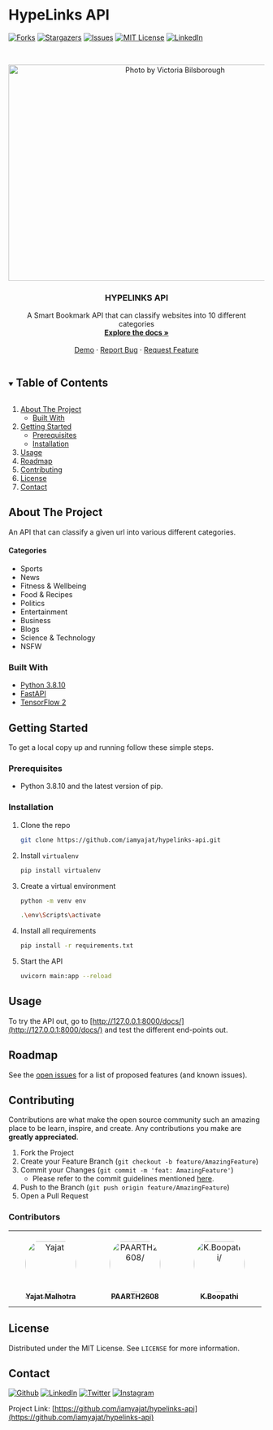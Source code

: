 # HypeLinks API
[![Forks][forks-shield]][forks-url]
[![Stargazers][stars-shield]][stars-url]
[![Issues][issues-shield]][issues-url]
[![MIT License][license-shield]][license-url]
[![LinkedIn][linkedin-shield]][linkedin-url]



<!-- PROJECT LOGO -->
<br />
<p align="center">
  <a href="https://github.com/iamyajat/hypelinks-API">
    <img src="https://images.unsplash.com/photo-1506445007064-9dda1f11b5b6?ixlib=rb-1.2.1&q=80&fm=jpg&crop=entropy&cs=tinysrgb&dl=victoria-bilsborough-b9zbVD--6I0-unsplash.jpg&w=2400" alt="Photo by Victoria Bilsborough" width="640" height="426">
  </a>
 
  <h3 align="center">HYPELINKS API</h3>

  <p align="center">
    A Smart Bookmark API that can classify websites into 10 different categories
    <br />
    <a href="https://github.com/iamyajat/hypelinks-API/blob/master/README.md"><strong>Explore the docs »</strong></a>
    <br />
    <br />
    <a href="https://hypelinks-api.iamyajat.com/docs">Demo</a>
    ·
    <a href="https://github.com/iamyajat/hypelinks-api/issues">Report Bug</a>
    ·
    <a href="https://github.com/iamyajat/hypelinks-api/issues">Request Feature</a>
  </p>
</p>



<!-- TABLE OF CONTENTS -->
<details open="open">
  <summary><h2 style="display: inline-block">Table of Contents</h2></summary>
  <ol>
    <li>
      <a href="#about-the-project">About The Project</a>
      <ul>
        <li><a href="#built-with">Built With</a></li>
      </ul>
    </li>
    <li>
      <a href="#getting-started">Getting Started</a>
      <ul>
        <li><a href="#prerequisites">Prerequisites</a></li>
        <li><a href="#installation">Installation</a></li>
      </ul>
    </li>
    <li><a href="#usage">Usage</a></li>
    <li><a href="#roadmap">Roadmap</a></li>
    <li><a href="#contributing">Contributing</a></li>
    <li><a href="#license">License</a></li>
    <li><a href="#contact">Contact</a></li>
  </ol>
</details>



<!-- ABOUT THE PROJECT -->
## About The Project

An API that can classify a given url into various different categories.

#### Categories
- Sports
- News
- Fitness & Wellbeing
- Food & Recipes
- Politics
- Entertainment
- Business
- Blogs
- Science & Technology
- NSFW


### Built With

* [Python 3.8.10](https://www.python.org/downloads/release/python-3810/)
* [FastAPI](https://fastapi.tiangolo.com/)
* [TensorFlow 2](https://www.tensorflow.org/)



<!-- GETTING STARTED -->
## Getting Started

To get a local copy up and running follow these simple steps.

### Prerequisites
- Python 3.8.10 and the latest version of pip.


### Installation

1. Clone the repo
   ```sh
   git clone https://github.com/iamyajat/hypelinks-api.git
   ```
2. Install `virtualenv`
   ```sh
   pip install virtualenv
   ```
3. Create a virtual environment
   ```sh
   python -m venv env
   ```
   ```sh
   .\env\Scripts\activate
   ```
4. Install all requirements
   ```sh
   pip install -r requirements.txt
   ```
5. Start the API
   ```sh
   uvicorn main:app --reload
   ```

<!-- USAGE EXAMPLES -->
## Usage

To try the API out, go to [http://127.0.0.1:8000/docs/](http://127.0.0.1:8000/docs/) and test the different end-points out.



<!-- ROADMAP -->
## Roadmap

See the [open issues](https://github.com/iamyajat/hypelinks-api/issues) for a list of proposed features (and known issues).



<!-- CONTRIBUTING -->
## Contributing

Contributions are what make the open source community such an amazing place to be learn, inspire, and create. Any contributions you make are **greatly appreciated**.

1. Fork the Project
2. Create your Feature Branch (`git checkout -b feature/AmazingFeature`)
3. Commit your Changes (`git commit -m 'feat: AmazingFeature'`)
   - Please refer to the commit guidelines mentioned [here](https://www.conventionalcommits.org/en/v1.0.0/).
4. Push to the Branch (`git push origin feature/AmazingFeature`)
5. Open a Pull Request

### Contributors

<table>
<tr>
    <td align="center" style="word-wrap: break-word; width: 150.0; height: 150.0">
        <a href=https://github.com/iamyajat>
            <img src=https://avatars.githubusercontent.com/u/68477362?v=4 width="100;"  style="border-radius:50%;align-items:center;justify-content:center;overflow:hidden;padding-top:10px" alt=Yajat Malhotra/>
            <br />
            <sub style="font-size:14px"><b>Yajat Malhotra</b></sub>
        </a>
    </td>
    <td align="center" style="word-wrap: break-word; width: 150.0; height: 150.0">
        <a href=https://github.com/PAARTH2608>
            <img src=https://avatars.githubusercontent.com/u/76266935?v=4 width="100;"  style="border-radius:50%;align-items:center;justify-content:center;overflow:hidden;padding-top:10px" alt=PAARTH2608/>
            <br />
            <sub style="font-size:14px"><b>PAARTH2608</b></sub>
        </a>
    </td>
    <td align="center" style="word-wrap: break-word; width: 150.0; height: 150.0">
        <a href=https://github.com/programmerraja>
            <img src=https://avatars.githubusercontent.com/u/44333589?v=4 width="100;"  style="border-radius:50%;align-items:center;justify-content:center;overflow:hidden;padding-top:10px" alt=K.Boopathi/>
            <br />
            <sub style="font-size:14px"><b>K.Boopathi</b></sub>
        </a>
    </td>
</tr>
</table>



<!-- LICENSE -->
## License

Distributed under the MIT License. See `LICENSE` for more information.



<!-- CONTACT -->
## Contact

<a href="https://www.iamyajat.co/" target="_blank"><img alt="Github" src="https://img.shields.io/badge/-Website-brightgreen?style=for-the-badge&logo=appveyor&logoColor=white&color=999900&logo=data:null" /></a>
<a href="https://linkedin.com/in/iamyajat" target="_blank"><img alt="LinkedIn" src="https://img.shields.io/badge/linkedin-%230077B5.svg?&style=for-the-badge&logo=linkedin&logoColor=white" /></a>
<a href="https://twitter.com/iamyajat" target="_blank"><img alt="Twitter" src="https://img.shields.io/badge/twitter-%231DA1F2.svg?&style=for-the-badge&logo=twitter&logoColor=white" /></a>
<a href="https://instagram.com/iamyajat" target="_blank"><img alt="Instagram" src="https://img.shields.io/badge/instagram-%FF69B4.svg?&style=for-the-badge&logo=instagram&logoColor=white&color=cd486b" /></a>


Project Link: [https://github.com/iamyajat/hypelinks-api](https://github.com/iamyajat/hypelinks-api)




<!-- MARKDOWN LINKS & IMAGES -->
<!-- https://www.markdownguide.org/basic-syntax/#reference-style-links -->
[contributors-shield]: https://img.shields.io/github/contributors/iamyajat/hypelinks-API.svg?style=for-the-badge
[contributors-url]: https://github.com/iamyajat/hypelinks-api/graphs/contributors
[forks-shield]: https://img.shields.io/github/forks/iamyajat/hypelinks-API.svg?style=for-the-badge
[forks-url]: https://github.com/iamyajat/hypelinks-api/network/members
[stars-shield]: https://img.shields.io/github/stars/iamyajat/hypelinks-API.svg?style=for-the-badge
[stars-url]: https://github.com/iamyajat/hypelinks-api/stargazers
[issues-shield]: https://img.shields.io/github/issues/iamyajat/hypelinks-API.svg?style=for-the-badge
[issues-url]: https://github.com/iamyajat/hypelinks-api/issues
[license-shield]: https://img.shields.io/github/license/iamyajat/hypelinks-API.svg?style=for-the-badge
[license-url]: https://github.com/iamyajat/hypelinks-API/blob/master/LICENSE
[linkedin-shield]: https://img.shields.io/badge/-LinkedIn-black.svg?style=for-the-badge&logo=linkedin&colorB=555
[linkedin-url]: https://linkedin.com/in/iamyajat
